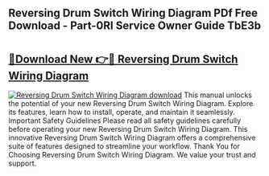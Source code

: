 ## Reversing Drum Switch Wiring Diagram PDf Free Download - Part-0RI Service Owner Guide TbE3b

# <h2><a href="http://dfigoio.blite.top/?on=Reversing+Drum+Switch+Wiring+Diagram">🔗Download New 👉🔴 Reversing Drum Switch Wiring Diagram</a></h2>

[![Reversing Drum Switch Wiring Diagram download](https://i.imgur.com/lujVjoI.png)](http://dfigoio.blite.top/?on=Reversing+Drum+Switch+Wiring+Diagram)
This manual unlocks the potential of your new Reversing Drum Switch Wiring Diagram. Explore its features, learn how to install, operate, and maintain it seamlessly. Important Safety Guidelines Please read all safety guidelines carefully before operating your new Reversing Drum Switch Wiring Diagram. This innovative Reversing Drum Switch Wiring Diagram offers a comprehensive suite of features designed to streamline your workflow. Thank You for Choosing Reversing Drum Switch Wiring Diagram. We value your trust and support.
